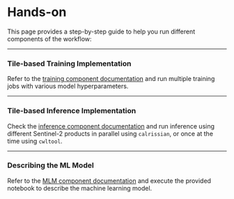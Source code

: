 # Hands-on

This page provides a step-by-step guide to help you run different components of the workflow:

---

### Tile-based Training Implementation
Refer to the [training component documentation](./training-cwl.md) and run multiple training jobs with various model hyperparameters.

---

### Tile-based Inference Implementation
Check the [inference component documentation](./inference-cwl.md) and run inference using different Sentinel-2 products in parallel using `calrissian`, or once at the time using `cwltool`.

---

### Describing the ML Model
Refer to the [MLM component documentation](./mlm.md) and execute the provided notebook to describe the machine learning model.


